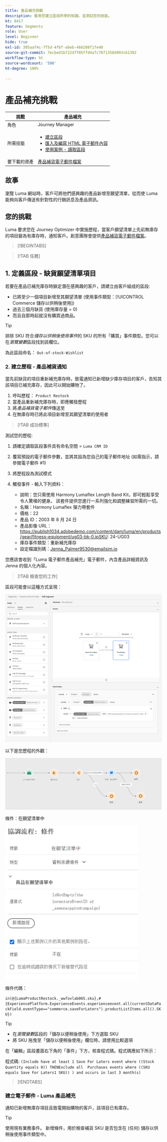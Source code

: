 ```yaml
---
title: 產品補充挑戰
description: 套用您建立區段所學的知識，並測試您的技能。
kt: 8417
feature: Segments
role: User
level: Beginner
hide: true
exl-id: 305aaf4c-7f5d-4f6f-abeb-466208f1fe48
source-git-commit: 7ecbed1b722d7f05ffd4a7c7071358d993cb1392
workflow-type: ht
source-wordcount: '580'
ht-degree: 100%

---
```


# 產品補充挑戰

| 挑戰 | 產品補充 |
|---|---|
| 角色 | Journey Manager |
| 所需技能 | <ul><li>[建立區段](https://experienceleague.adobe.com/docs/journey-optimizer-learn/tutorials/profiles-segments-subscriptions/create-segments.html?lang=zh-Hant)</li><li> [匯入及編寫 HTML 電子郵件內容](https://experienceleague.adobe.com/docs/journey-optimizer-learn/tutorials/email-channel/import-and-author-html-email-content.html?lang=zh-Hant)</li><li>[使用案例 - 讀取區段](https://experienceleague.adobe.com/docs/journey-optimizer-learn/tutorials/create-journeys/use-case-read-segment.html?lang=zh-Hant)</li> |
| 要下載的資產 | [產品補貨電子郵件檔案](/help/challenges/assets/email-assets/ProductRestockEmail.html.zip) |

## 故事

瀏覽 Luma 網站時，客戶可將他們感興趣的產品新增至願望清單，從而使 Luma 能夠向客戶傳送有針對性的行銷訊息及產品資訊。

## 您的挑戰

Luma 要求您在 Journey Optimizer 中實施歷程，當客戶願望清單上先前無庫存的項目變為有庫存時，通知客戶。創意團隊會提供[產品補貨電子郵件檔案](/help/challenges/assets/email-assets/ProductRestockEmail.html.zip)。

>[!BEGINTABS]

>[!TAB 任務]

## 1. 定義區段 - 缺貨願望清單項目

若要在產品已補充庫存時鎖定潛在感興趣的客戶，請建立由客戶組成的區段:

* 已將至少一個項目新增至其願望清單 (使用事件類型：[!UICONTROL Commerce 儲存以供稍後使用])
* 過去三個月缺貨 (使用庫存量 = 0)
* 而且自那時起就沒有購買過商品。

>[!TIP]
>排除 SKU 符合&#x200B;*儲存以供稍後使用事件*&#x200B;的 SKU 的所有「購買」事件類型。您可以在&#x200B;*瀏覽變數*&#x200B;區段找到該欄位。

為此區段命名： `Out-of-stock-Wishlist`


### 2. 建立歷程 - 產品補貨通知

當先前缺貨的項目重新補充庫存時，致電通知已新增缺少庫存項目的客戶，告知其該項目已補充庫存，因此可以開始購物了。

1. 呼叫歷程： `Product Restock`
2. 當產品重新補充庫存時，即應觸發歷程
3. 將&#x200B;*產品補貨電子郵件*&#x200B;傳送至
4. 在無庫存時已將此項目新增至其願望清單的使用者

>[!TAB 成功標準]

測試您的歷程:

1. 請確定讀取區段事件具有命名空間 = `Luma CRM ID`
1. 覆寫預設的電子郵件參數，並將其設為您自己的電子郵件地址 (如需指示，請參閱電子郵件 #1)
1. 將歷程設為測試模式
1. 觸發事件 - 輸入下列資料：

   * 說明：您只需使用 Harmony Lumaflex Length Band Kit，即可輕鬆享受令人驚嘆的健身。 該套件提供您進行一系列強化和調整練習所需的一切。
   * 名稱：Harmony Lumaflex 彈力帶套件
   * 價格：22
   * 產品 ID：2003 年 8 月 24 日
   * 產品影像 URL：https://publish1034.adobedemo.com/content/dam/luma/en/products/gear/fitness-equipment/ug03-bk-0.jpSKU: 24-UG03
   * 庫存事件類型：重新補充庫存
   * 設定檔識別碼：Jenna_Palmer9530@emailsim.io

您應該會收到「Luma 電子郵件產品補充」電子郵件，內含產品詳細資訊及 Jenna 的個人化內容。

>[!TAB 檢查您的工作]

區段可能會以這種方式呈現：

![區段 - 無庫存願望清單項目](/help/challenges/assets/C1-S2.png)


以下是您歷程的外觀：

![產品補充歷程](/help/challenges/assets/c3-j3-journey.png)

條件：在願望清單中

![條件 - 在願望清單中](/help/challenges/assets/c3-j3-condition.png)

條件代碼：

```in(@{LumaProductRestock._wwfovlab065.sku},#{ExperiencePlatform.ExperienceEvents.experienceevent.all(currentDataPackField.eventType=="commerce.saveForLaters").productListItems.all().SKU})```


>[!TIP]
> * 在&#x200B;*瀏覽變數*&#x200B;區段的「儲存以便稍後使用」下方選取 SKU
> * 將 SKU 拖曳至「儲存以便稍後使用」欄位時，請使用比較選項


 在「編輯」區段畫面右下角的「事件」下方，核查程式碼。程式碼應如下所示：

程式碼:
```(Include have at least 1 Save For Laters event where ((Stock Quantity equals 0)) THENExclude all  Purchases events where ((SKU equals Save For Laters1 SKU)) ) and occurs in last 3 month(s)```

>[!ENDTABS]

### 建立電子郵件 - Luma 產品補充

通知已新增無庫存項目且致電開始購物的客戶，該項目已有庫存。



>[!TIP]
>
> 使用現有業務事件。 新增條件，用於檢查補貨 SKU 是否包含在 (任何) 儲存以供稍後使用事件類型中。




